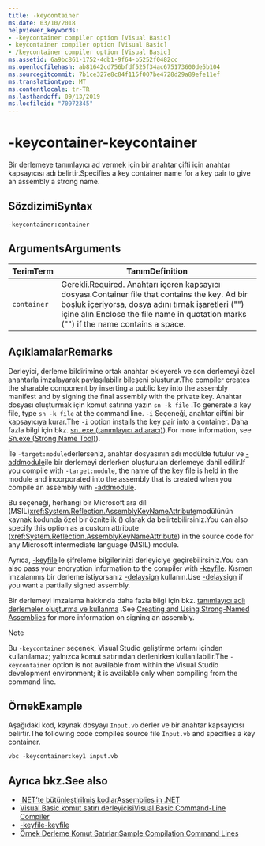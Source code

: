 ```yaml
---
title: -keycontainer
ms.date: 03/10/2018
helpviewer_keywords:
- -keycontainer compiler option [Visual Basic]
- keycontainer compiler option [Visual Basic]
- /keycontainer compiler option [Visual Basic]
ms.assetid: 6a9bc861-1752-4db1-9f64-b5252f0482cc
ms.openlocfilehash: ab81642cd756bfdf525f34ac675173600de5b104
ms.sourcegitcommit: 7b1ce327e8c84f115f007be4728d29a89efe11ef
ms.translationtype: MT
ms.contentlocale: tr-TR
ms.lasthandoff: 09/13/2019
ms.locfileid: "70972345"
---
```

# <a name="-keycontainer"></a><span data-ttu-id="b013a-102">-keycontainer</span><span class="sxs-lookup"><span data-stu-id="b013a-102">-keycontainer</span></span>
<span data-ttu-id="b013a-103">Bir derlemeye tanımlayıcı ad vermek için bir anahtar çifti için anahtar kapsayıcısı adı belirtir.</span><span class="sxs-lookup"><span data-stu-id="b013a-103">Specifies a key container name for a key pair to give an assembly a strong name.</span></span>  
  
## <a name="syntax"></a><span data-ttu-id="b013a-104">Sözdizimi</span><span class="sxs-lookup"><span data-stu-id="b013a-104">Syntax</span></span>  
  
```  
-keycontainer:container  
```  
  
## <a name="arguments"></a><span data-ttu-id="b013a-105">Arguments</span><span class="sxs-lookup"><span data-stu-id="b013a-105">Arguments</span></span>  
  
|<span data-ttu-id="b013a-106">Terim</span><span class="sxs-lookup"><span data-stu-id="b013a-106">Term</span></span>|<span data-ttu-id="b013a-107">Tanım</span><span class="sxs-lookup"><span data-stu-id="b013a-107">Definition</span></span>|  
|---|---|  
|`container`|<span data-ttu-id="b013a-108">Gerekli.</span><span class="sxs-lookup"><span data-stu-id="b013a-108">Required.</span></span> <span data-ttu-id="b013a-109">Anahtarı içeren kapsayıcı dosyası.</span><span class="sxs-lookup"><span data-stu-id="b013a-109">Container file that contains the key.</span></span> <span data-ttu-id="b013a-110">Ad bir boşluk içeriyorsa, dosya adını tırnak işaretleri ("") içine alın.</span><span class="sxs-lookup"><span data-stu-id="b013a-110">Enclose the file name in quotation marks ("") if the name contains a space.</span></span>|  
  
## <a name="remarks"></a><span data-ttu-id="b013a-111">Açıklamalar</span><span class="sxs-lookup"><span data-stu-id="b013a-111">Remarks</span></span>  
 <span data-ttu-id="b013a-112">Derleyici, derleme bildirimine ortak anahtar ekleyerek ve son derlemeyi özel anahtarla imzalayarak paylaşılabilir bileşeni oluşturur.</span><span class="sxs-lookup"><span data-stu-id="b013a-112">The compiler creates the sharable component by inserting a public key into the assembly manifest and by signing the final assembly with the private key.</span></span> <span data-ttu-id="b013a-113">Anahtar dosyası oluşturmak için komut satırına yazın `sn -k file` .</span><span class="sxs-lookup"><span data-stu-id="b013a-113">To generate a key file, type `sn -k file` at the command line.</span></span> <span data-ttu-id="b013a-114">`-i` Seçeneği, anahtar çiftini bir kapsayıcıya kurar.</span><span class="sxs-lookup"><span data-stu-id="b013a-114">The `-i` option installs the key pair into a container.</span></span> <span data-ttu-id="b013a-115">Daha fazla bilgi için bkz. [sn. exe (tanımlayıcı ad aracı)](../../../framework/tools/sn-exe-strong-name-tool.md)).</span><span class="sxs-lookup"><span data-stu-id="b013a-115">For more information, see [Sn.exe (Strong Name Tool)](../../../framework/tools/sn-exe-strong-name-tool.md)).</span></span>  
  
 <span data-ttu-id="b013a-116">İle `-target:module`derlerseniz, anahtar dosyasının adı modülde tutulur ve [-addmodule](../../../visual-basic/reference/command-line-compiler/addmodule.md)ile bir derlemeyi derlerken oluşturulan derlemeye dahil edilir.</span><span class="sxs-lookup"><span data-stu-id="b013a-116">If you compile with `-target:module`, the name of the key file is held in the module and incorporated into the assembly that is created when you compile an assembly with [-addmodule](../../../visual-basic/reference/command-line-compiler/addmodule.md).</span></span>  
  
 <span data-ttu-id="b013a-117">Bu seçeneği, herhangi bir Microsoft ara dili (MSIL)<xref:System.Reflection.AssemblyKeyNameAttribute>modülünün kaynak kodunda özel bir öznitelik () olarak da belirtebilirsiniz.</span><span class="sxs-lookup"><span data-stu-id="b013a-117">You can also specify this option as a custom attribute (<xref:System.Reflection.AssemblyKeyNameAttribute>) in the source code for any Microsoft intermediate language (MSIL) module.</span></span>  
  
 <span data-ttu-id="b013a-118">Ayrıca, [-keyfile](../../../visual-basic/reference/command-line-compiler/keyfile.md)ile şifreleme bilgilerinizi derleyiciye geçirebilirsiniz.</span><span class="sxs-lookup"><span data-stu-id="b013a-118">You can also pass your encryption information to the compiler with [-keyfile](../../../visual-basic/reference/command-line-compiler/keyfile.md).</span></span> <span data-ttu-id="b013a-119">Kısmen imzalanmış bir derleme istiyorsanız [-delaysign](../../../visual-basic/reference/command-line-compiler/delaysign.md) kullanın.</span><span class="sxs-lookup"><span data-stu-id="b013a-119">Use [-delaysign](../../../visual-basic/reference/command-line-compiler/delaysign.md) if you want a partially signed assembly.</span></span>  
  
 <span data-ttu-id="b013a-120">Bir derlemeyi imzalama hakkında daha fazla bilgi için bkz. [tanımlayıcı adlı derlemeler oluşturma ve kullanma](../../../standard/assembly/create-use-strong-named.md) .</span><span class="sxs-lookup"><span data-stu-id="b013a-120">See [Creating and Using Strong-Named Assemblies](../../../standard/assembly/create-use-strong-named.md) for more information on signing an assembly.</span></span>  
  
> [!NOTE]
> <span data-ttu-id="b013a-121">Bu `-keycontainer` seçenek, Visual Studio geliştirme ortamı içinden kullanılamaz; yalnızca komut satırından derlenirken kullanılabilir.</span><span class="sxs-lookup"><span data-stu-id="b013a-121">The `-keycontainer` option is not available from within the Visual Studio development environment; it is available only when compiling from the command line.</span></span>  
  
## <a name="example"></a><span data-ttu-id="b013a-122">Örnek</span><span class="sxs-lookup"><span data-stu-id="b013a-122">Example</span></span>  
 <span data-ttu-id="b013a-123">Aşağıdaki kod, kaynak dosyayı `Input.vb` derler ve bir anahtar kapsayıcısı belirtir.</span><span class="sxs-lookup"><span data-stu-id="b013a-123">The following code compiles source file `Input.vb` and specifies a key container.</span></span>  
  
```  
vbc -keycontainer:key1 input.vb  
```  
  
## <a name="see-also"></a><span data-ttu-id="b013a-124">Ayrıca bkz.</span><span class="sxs-lookup"><span data-stu-id="b013a-124">See also</span></span>

- [<span data-ttu-id="b013a-125">.NET’te bütünleştirilmiş kodlar</span><span class="sxs-lookup"><span data-stu-id="b013a-125">Assemblies in .NET</span></span>](../../../standard/assembly/index.md)
- [<span data-ttu-id="b013a-126">Visual Basic komut satırı derleyicisi</span><span class="sxs-lookup"><span data-stu-id="b013a-126">Visual Basic Command-Line Compiler</span></span>](../../../visual-basic/reference/command-line-compiler/index.md)
- [<span data-ttu-id="b013a-127">-keyfile</span><span class="sxs-lookup"><span data-stu-id="b013a-127">-keyfile</span></span>](../../../visual-basic/reference/command-line-compiler/keyfile.md)
- [<span data-ttu-id="b013a-128">Örnek Derleme Komut Satırları</span><span class="sxs-lookup"><span data-stu-id="b013a-128">Sample Compilation Command Lines</span></span>](../../../visual-basic/reference/command-line-compiler/sample-compilation-command-lines.md)
